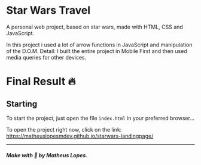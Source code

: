 # Star Wars Travel 

A personal web project, based on star wars, made with HTML, CSS and JavaScript.

In this project i used a lot of arrow functions in JavaScript and manipulation of the D.O.M. Detail: I built the entire project in Mobile First and then used media queries for other devices.

# Final Result 🔥 

<!-- <img src="assets/final.png" alt="Web Version"/>  -->

## Starting 

To start the project, just open the file `index.html` in your preferred browser...

To open the project right now, click on the link: https://matheuslopesmdev.github.io/starwars-landingpage/

--- 

##### Make with 🧠 by Matheus Lopes.
